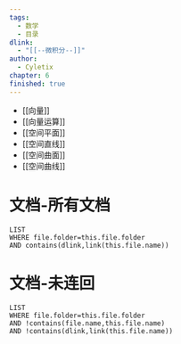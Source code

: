 ```yaml
---
tags:
  - 数学
  - 目录
dlink:
  - "[[--微积分--]]"
author:
  - Cyletix
chapter: 6
finished: true
---
```

- [[向量]]
- [[向量运算]]
- [[空间平面]]
- [[空间直线]]
- [[空间曲面]]
- [[空间曲线]]

# 文档-所有文档
```dataview
LIST
WHERE file.folder=this.file.folder
AND contains(dlink,link(this.file.name))
```
# 文档-未连回
```dataview
LIST
WHERE file.folder=this.file.folder
AND !contains(file.name,this.file.name)
AND !contains(dlink,link(this.file.name))
```